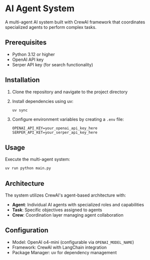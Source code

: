 # AI Agent System

A multi-agent AI system built with CrewAI framework that coordinates specialized agents to perform complex tasks.

## Prerequisites

- Python 3.12 or higher
- OpenAI API key
- Serper API key (for search functionality)

## Installation

1. Clone the repository and navigate to the project directory

2. Install dependencies using uv:
   ```bash
   uv sync
   ```

3. Configure environment variables by creating a `.env` file:
   ```
   OPENAI_API_KEY=your_openai_api_key_here
   SERPER_API_KET=your_serper_api_key_here
   ```

## Usage

Execute the multi-agent system:
```bash
uv run python main.py
```

## Architecture

The system utilizes CrewAI's agent-based architecture with:
- **Agent**: Individual AI agents with specialized roles and capabilities
- **Task**: Specific objectives assigned to agents
- **Crew**: Coordination layer managing agent collaboration

## Configuration

- Model: OpenAI o4-mini (configurable via `OPENAI_MODEL_NAME`)
- Framework: CrewAI with LangChain integration
- Package Manager: uv for dependency management